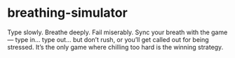 # breathing-simulator
Type slowly. Breathe deeply. Fail miserably. Sync your breath with the game — type in... type out... but don’t rush, or you’ll get called out for being stressed. It’s the only game where chilling too hard is the winning strategy.
